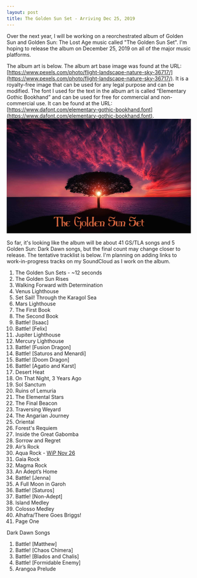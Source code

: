 ```yaml
---
layout: post
title: The Golden Sun Set - Arriving Dec 25, 2019
---
```


Over the next year, I will be working on a reorchestrated album of Golden Sun and Golden Sun: The Lost Age music called "The Golden Sun Set". I'm hoping to release the album on December 25, 2019 on all of the major music platforms. 

The album art is below. The album art base image was found at the URL: [https://www.pexels.com/photo/flight-landscape-nature-sky-36717/](https://www.pexels.com/photo/flight-landscape-nature-sky-36717/). It is a royalty-free image that can be used for any legal purpose and can be modified. The font I used for the text in the album art is called “Elementary Gothic Bookhand” and can be used for free for commercial and non-commercial use. It can be found at the URL: [https://www.dafont.com/elementary-gothic-bookhand.font](https://www.dafont.com/elementary-gothic-bookhand.font). 
<img src="/images/TheGoldenSunSet_Album_Art.jpg">

So far, it's looking like the album will be about 41 GS/TLA songs and 5 Golden Sun: Dark Dawn songs, but the final count may change closer to release. The tentative tracklist is below. I'm planning on adding links to work-in-progress tracks on my SoundCloud as I work on the album.

1.	The Golden Sun Sets - ~12 seconds
2.	The Golden Sun Rises
3.	Walking Forward with Determination
4.	Venus Lighthouse
5.	Set Sail! Through the Karagol Sea
6.	Mars Lighthouse
7.	The First Book
8.	The Second Book
9.	Battle! [Isaac]
10.	Battle! [Felix]
11.	Jupiter Lighthouse
12.	Mercury Lighthouse
13.	Battle! [Fusion Dragon]
14.	Battle! [Saturos and Menardi]
15.	Battle! [Doom Dragon]
16.	Battle! [Agatio and Karst]
17.	Desert Heat
18.	On That Night, 3 Years Ago
19.	Sol Sanctum
20.	Ruins of Lemuria
21.	The Elemental Stars
22.	The Final Beacon
23.	Traversing Weyard
24.	The Angarian Journey
25.	Oriental
26.	Forest's Requiem
27.	Inside the Great Gabomba
28.	Sorrow and Regret
29.	Air’s Rock
30.	Aqua Rock - [WiP Nov 26](https://soundcloud.com/willpisani/aqua-rock-v05-golden-sun)
31.	Gaia Rock
32.	Magma Rock
33.	An Adept’s Home
34.	Battle! [Jenna]
35.	A Full Moon in Garoh
36.	Battle! [Saturos]
37.	Battle! [Non-Adept]
38.	Island Medley
39.	Colosso Medley
40.	Alhafra/There Goes Briggs!
41.	Page One

Dark Dawn Songs
1.	Battle! [Matthew]
2.	Battle! [Chaos Chimera]
3.	Battle! [Blados and Chalis]
4.	Battle! [Formidable Enemy] 
5.	Arangoa Prelude
